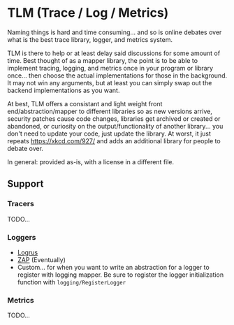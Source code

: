 # TLM (Trace / Log / Metrics)

Naming things is hard and time consuming... and so is online debates over what is the best trace library, logger, and metrics system.

TLM is there to help or at least delay said discussions for some amount of time. Best thought of as a mapper library, the point is to be able to implement tracing, logging, and metrics once in your program or library once... then choose the actual implementations for those in the background. It may not win any arguments, but at least you can simply swap out the backend implementations as you want.

At best, TLM offers a consistant and light weight front end/abstraction/mapper to different libraries so as new versions arrive, security patches cause code changes, libraries get archived or created or abandoned, or curiosity on the output/functionality of another library... you don't need to update your code, just update the library.
At worst, it just repeats https://xkcd.com/927/ and adds an additional library for people to debate over.

In general: provided as-is, with a license in a different file.

## Support

### Tracers

TODO...

### Loggers

- [Logrus](https://github.com/Sirupsen/logrus)
- [ZAP](https://github.com/uber-go/zap) (Eventually)
- Custom... for when you want to write an abstraction for a logger to register with logging mapper. Be sure to register the logger initialization function with `logging/RegisterLogger`

### Metrics

TODO...
